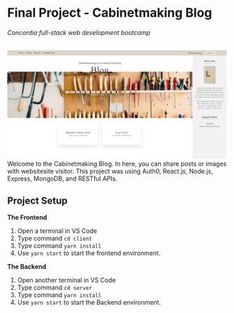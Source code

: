 # Final Project - Cabinetmaking Blog
###### Concordia full-stack web development bootcamp
![This is an image](/client/src/assets/Cabinetmaking%20Blog_home%20page.png)
Welcome to the Cabinetmaking Blog. In here, you can share posts or images with websitesite visitor.
This project was using Auth0, React.js, Node.js, Express, MongoDB, and RESTful APIs.

## Project Setup
**The Frontend**
1. Open a terminal in VS Code
2. Type command `cd client`
3. Type command `yarn install`
4. Use `yarn start` to start the frontend environment.

**The Backend**
1. Open another terminal in VS Code
2. Type command `cd server`
3. Type command `yarn install`
4. Use `yarn start` to start the Backend environment.

